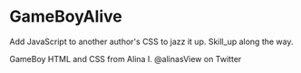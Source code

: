 # GameBoyAlive
Add JavaScript to another author's CSS to jazz it up. Skill_up along the way.


GameBoy HTML and CSS from 
Alina I. @alinasView on Twitter
